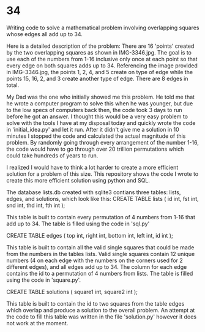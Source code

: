 # 34
Writing code to solve a mathematical problem involving overlapping squares whose edges all add up to 34. 

Here is a detailed description of the problem:
There are 16 'points' created by the two overlapping squares as shown in IMG-3346.jpg. The goal is to use each of the numbers from 1-16 inclusive only once at each point so that every edge on both squares adds up to 34. Referencing the image provided in IMG-3346.jpg, the points 1, 2, 4, and 5 create on type of edge while the points 15, 16, 2, and 3 create another type of edge. There are 8 edges in total.

My Dad was the one who initially showed me this problem. He told me that he wrote a computer program to solve this when he was younger, but due to the low specs of computers back then, the code took 3 days to run before he got an answer. I thought this would be a very easy problem to solve with the tools I have at my disposal today and quickly wrote the code in 'initial_idea.py' and let it run. After it didn't give me a solution in 10 minutes I stopped the code and calculated the actual magnitude of this problem. By randomly going through every arrangement of the number 1-16, the code would have to go through over 20 trillion permutations which could take hundreds of years to run.

I realized I would have to think a lot harder to create a more efficient solution for a problem of this size. This repository shows the code I wrote to create this more efficient solution using python and SQL.

The database lists.db created with sqlite3 contians three tables: lists, edges, and solutions, which look like this:
CREATE TABLE lists (
id int,
fst int,
snd int,
thd int,
fth int
);

This table is built to contain every permutation of 4 numbers from 1-16 that add up to 34. The table is filled using the code in 'sql.py'

CREATE TABLE edges (
top int,
right int,
bottom int,
left int,
id int
);

This table is built to contain all the valid single squares that could be made from the numbers in the tables lists. Valid single squares contain 12 unique numbers (4 on each edge with the numbers on the corners used for 2 different edges), and all edges add up to 34. The column for each edge contains the id to a permutation of 4 numbers from lists. The table is filled using the code in 'square.py'.

CREATE TABLE solutions (
square1 int,
square2 int
);

This table is built to contain the id to two squares from the table edges which overlap and produce a solution to the overall problem. An attempt at the code to fill this table was written in the file 'solution.py' however it does not work at the moment.

